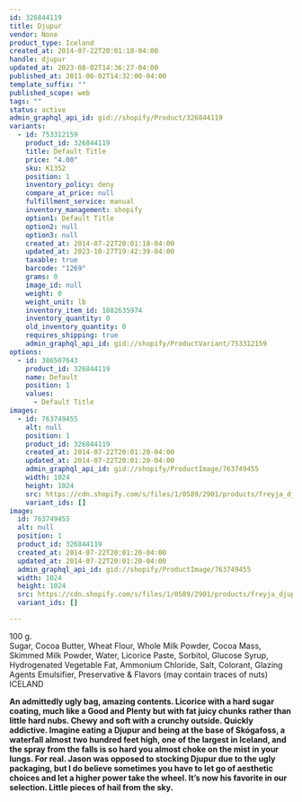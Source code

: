 ```yaml
---
id: 326844119
title: Djupur
vendor: None
product_type: Iceland
created_at: 2014-07-22T20:01:18-04:00
handle: djupur
updated_at: 2023-08-02T14:36:27-04:00
published_at: 2011-06-02T14:32:00-04:00
template_suffix: ""
published_scope: web
tags: ""
status: active
admin_graphql_api_id: gid://shopify/Product/326844119
variants:
  - id: 753312159
    product_id: 326844119
    title: Default Title
    price: "4.00"
    sku: K1352
    position: 1
    inventory_policy: deny
    compare_at_price: null
    fulfillment_service: manual
    inventory_management: shopify
    option1: Default Title
    option2: null
    option3: null
    created_at: 2014-07-22T20:01:18-04:00
    updated_at: 2023-10-27T19:42:39-04:00
    taxable: true
    barcode: "1269"
    grams: 0
    image_id: null
    weight: 0
    weight_unit: lb
    inventory_item_id: 1882635974
    inventory_quantity: 0
    old_inventory_quantity: 0
    requires_shipping: true
    admin_graphql_api_id: gid://shopify/ProductVariant/753312159
options:
  - id: 386507643
    product_id: 326844119
    name: Default
    position: 1
    values:
      - Default Title
images:
  - id: 763749455
    alt: null
    position: 1
    product_id: 326844119
    created_at: 2014-07-22T20:01:20-04:00
    updated_at: 2014-07-22T20:01:20-04:00
    admin_graphql_api_id: gid://shopify/ProductImage/763749455
    width: 1024
    height: 1024
    src: https://cdn.shopify.com/s/files/1/0589/2901/products/freyja_djupur.jpeg?v=1406073680
    variant_ids: []
image:
  id: 763749455
  alt: null
  position: 1
  product_id: 326844119
  created_at: 2014-07-22T20:01:20-04:00
  updated_at: 2014-07-22T20:01:20-04:00
  admin_graphql_api_id: gid://shopify/ProductImage/763749455
  width: 1024
  height: 1024
  src: https://cdn.shopify.com/s/files/1/0589/2901/products/freyja_djupur.jpeg?v=1406073680
  variant_ids: []

---
```


100 g.  
Sugar, Cocoa Butter, Wheat Flour, Whole Milk Powder, Cocoa Mass, Skimmed Milk Powder, Water, Licorice Paste, Sorbitol, Glucose Syrup, Hydrogenated Vegetable Fat, Ammonium Chloride, Salt, Colorant, Glazing Agents Emulsifier, Preservative & Flavors (may contain traces of nuts)  
ICELAND

**An admittedly ugly bag, amazing contents. Licorice with a hard sugar coating, much like a Good and Plenty but with fat juicy chunks rather than little hard nubs. Chewy and soft with a crunchy outside. Quickly addictive. Imagine eating a Djupur and being at the base of Skógafoss, a waterfall almost two hundred feet high, one of the largest in Iceland, and the spray from the falls is so hard you almost choke on the mist in your lungs. For real. Jason was opposed to stocking Djupur due to the ugly packaging, but I do believe sometimes you have to let go of aesthetic choices and let a higher power take the wheel. It’s now his favorite in our selection. Little pieces of hail from the sky.**
